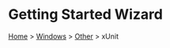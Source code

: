 # Getting Started Wizard

[Home](/docs/wiz/readme.md) > [Windows](pickide_Windows.md) > [Other](picktest_Windows_Other.md) > xUnit
